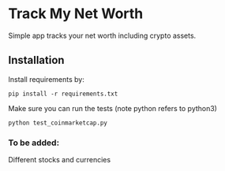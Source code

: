 # Track My Net Worth
Simple app tracks your net worth including crypto assets.

## Installation
Install requirements by:
```
pip install -r requirements.txt
```

Make sure you can run the tests (note python refers to python3)
```
python test_coinmarketcap.py
```


### To be added:
Different stocks and currencies
